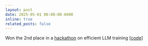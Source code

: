 ```yaml
---
layout: post
date: 2025-05-01 00:00:00-0400
inline: true
related_posts: false
---
```


Won the 2nd place in a <a href="https://www.youtube.com/watch?v=4HSWGy0dpFc">hackathon</a> on efficient LLM training [<a href="https://github.com/Jakhongir0103/llm-efficient-training">code</a>]